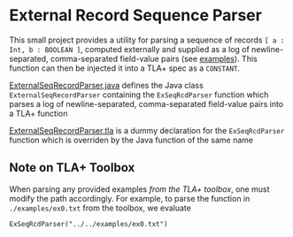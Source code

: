 # External Record Sequence Parser

This small project provides a utility for parsing a sequence of records `[ a : Int, b : BOOLEAN ]`, computed externally and supplied as a log of newline-separated, comma-separated field-value pairs (see [examples](./examples)). This function can then be injected it into a TLA+ spec as a `CONSTANT`.

[ExternalSeqRecordParser.java](ExternalSeqRecordParser.java) defines the Java class `ExternalSeqRecordParser` containing the `ExSeqRcdParser` function which parses a log of newline-separated, comma-separated field-value pairs into a TLA+ function

[ExternalSeqRecordParser.tla](ExternalSeqRecordParser.tla) is a dummy declaration for the `ExSeqRcdParser` function which is overriden by the Java function of the same name

## Note on TLA+ Toolbox

When parsing any provided examples *from the TLA+ toolbox*, one must modify the path accordingly. For example, to parse the function in `./examples/ex0.txt` from the toolbox, we evaluate

```
ExSeqRcdParser("../../examples/ex0.txt")
```
